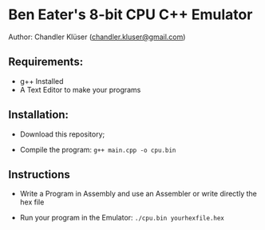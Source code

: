 # Ben Eater's 8-bit CPU C++ Emulator

Author: Chandler Klüser (chandler.kluser@gmail.com)

## Requirements:

- g++ Installed
- A Text Editor to make your programs

## Installation:

- Download this repository;

- Compile the program:
`g++ main.cpp -o cpu.bin`

## Instructions

- Write a Program in Assembly and use an Assembler or write directly the hex file

- Run your program in the Emulator:
`./cpu.bin yourhexfile.hex`